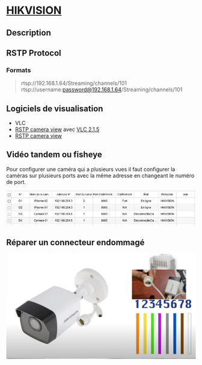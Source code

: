 # [HIKVISION](readme.md)

## Description

## RSTP Protocol

### Formats

> rtsp://192.168.1.64/Streaming/channels/101
> rtsp://username:password@192.168.1.64/Streaming/channels/101

## Logiciels de visualisation

* VLC
* [RSTP camera view](https://github.com/grigory-lobkov/rtsp-camera-view) avec [VLC 2.1.5](https://download.videolan.org/pub/videolan/vlc/2.1.5/win32/)
* [RSTP camera view](https://github.com/grigory-lobkov/rtsp-camera-view/releases)

## Vidéo tandem ou fisheye

Pour configurer une caméra qui a plusieurs vues il faut configurer la caméras sur plusieurs ports avec la même adresse en changeant le numéro de port.

![img](./img/configuration.png)

## Réparer un connecteur endommagé

![code](./img/colors.png)
